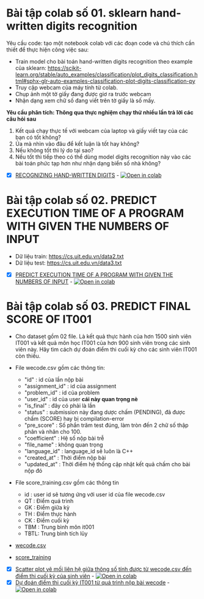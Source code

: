 # Bài tập colab số 01. sklearn hand-written digits recognition

Yêu cầu code: tạo một notebook colab với các đoạn code và chú thích cần thiết để thực hiện công việc sau:
- Train model cho bài toán hand-written digits recognition theo example của sklearn: https://scikit-learn.org/stable/auto_examples/classification/plot_digits_classification.html#sphx-glr-auto-examples-classification-plot-digits-classification-py
- Truy cập webcam của máy tính từ colab.
- Chụp ảnh một tờ giấy đang được giơ ra trước webcam
- Nhận dạng xem chữ số đang viết trên tờ giấy là số mấy.

**Yêu cầu phân tích: Thông qua thực nghiệm chạy thử nhiều lần trả lời các câu hỏi sau**

1. Kết quả chạy thực tế với webcam của laptop và giấy viết tay của các bạn có tốt không?
2. Ủa mà nhìn vào đâu để kết luận là tốt hay không?
3. Nếu không tốt thì lý do tại sao?
4. Nếu tốt thì tiếp theo có thể dùng model digits recognition này vào các bài toán phức tạp hơn như nhận dạng biển số nhà không?

 - [x] [RECOGNIZING HAND-WRITTEN DIGITS](https://github.com/trong-khanh-1109/CS114.L22.KHCL/blob/d4386fcfc8a0a3e993da1ca53e63c52165e33ed1/Assignments%20Colaboratory/Colab_01.ipynb) - [![Open in colab](https://colab.research.google.com/assets/colab-badge.svg)](https://colab.research.google.com/drive/1jpcB2WAmeKvAs0XwsEX3pF_yhfPQngJZ)
 
 # Bài tập colab số 02. PREDICT EXECUTION TIME OF A PROGRAM WITH GIVEN THE NUMBERS OF INPUT

- Dữ liệu train: https://cs.uit.edu.vn/data2.txt
- Dữ liệu test: https://cs.uit.edu.vn/data3.txt

- [x] [PREDICT EXECUTION TIME OF A PROGRAM WITH GIVEN THE NUMBERS OF INPUT](https://github.com/trong-khanh-1109/CS114.L22.KHCL/blob/1254a56d76ad8c7afee4dd086ef7577ea8d1d1b9/Assignments%20Colaboratory/Colab_02.ipynb) - [![Open in colab](https://colab.research.google.com/assets/colab-badge.svg)](https://colab.research.google.com/drive/18_nQt37VcN7FEk1NqGiFPHV4Ea6ZOImX?authuser=1&hl=en#scrollTo=gLFe_OFDlpxm)

# Bài tập colab số 03. PREDICT FINAL SCORE OF IT001

- Cho dataset gồm 02 file. Là kết quả thực hành của hơn 1500 sinh viên IT001 và kết quả môn học IT001 của hơn 900 sinh viên trong các sinh viên này. 
Hãy tìm cách dự đoán điểm thi cuối kỳ cho các sinh viên IT001 còn thiếu.
- File wecode.csv gồm các thông tin: 

     - "id"            : id của lần nộp bài
     - "assignment_id" : id của assignment
     - "problem_id"    : id của problem
     - "user_id"       : id của user **cái này quan trọng nè**
     - "is_final"      : đây có phải là lần
     - "status"        : submission này đang dược chấm (PENDING), đã được chấm (SCORE) hay bị compilation-error
     - "pre_score"     : Số phần trăm test đúng, làm tròn đến 2 chữ số thập phân và nhân cho 100.
     - "coefficient"   : Hệ số nộp bài trễ
     - "file_name"     : không quan trọng
     - "language_id"   : language_id sẽ luôn là C++
     - "created_at"    : Thời điểm nộp bài
     - "updated_at"    : Thời điểm hệ thống cập nhật kết quả chấm cho bài nộp đó

- File score_training.csv gồm các thông tin
     - id  : user id sẽ tương ứng với user id của file wecode.csv
     - QT  : Điểm quá trình
     - GK  : Điểm giữa kỳ
     - TH  : Điểm thực hành
     - CK  : Điểm cuối kỳ
     - TBM : Trung bình môn it001
     - TBTL: Trung bình tích lũy

- [wecode.csv](https://drive.google.com/file/d/1X5pBfb94tpaCUGtB7gHDFXPzXv4L8Gnr/view?usp=sharing)
- [score_training](https://drive.google.com/file/d/1dsiSt6TuPpgr1imkvvHzWfBJU7-RGT4X/view?usp=sharing)

- [x] [Scatter plot vẽ mối liên hệ giữa thông số tính được từ wecode.csv đến điểm thi cuối kỳ của sinh viên](https://github.com/trong-khanh-1109/CS114.L22.KHCL/blob/a81062ee166814347e2b3adbd531bffe28635af6/Assignments%20Colaboratory/Colab_03.ipynb) - [![Open in colab](https://colab.research.google.com/assets/colab-badge.svg)](https://colab.research.google.com/drive/12WlmSzp9KTUJKILNtQ02GWLIN9rniNNW?authuser=1)
- [x] [Dự đoán điểm thi cuối kỳ IT001 từ quá trình nộp bài wecode](https://github.com/trong-khanh-1109/CS114.L22.KHCL/blob/a81062ee166814347e2b3adbd531bffe28635af6/Assignments%20Colaboratory/Colab_03_1.ipynb) - [![Open in colab](https://colab.research.google.com/assets/colab-badge.svg)](https://colab.research.google.com/drive/1N1SUiSd9rbLtclEAQ3kQjuJ_ZQjs2xof?authuser=1)
